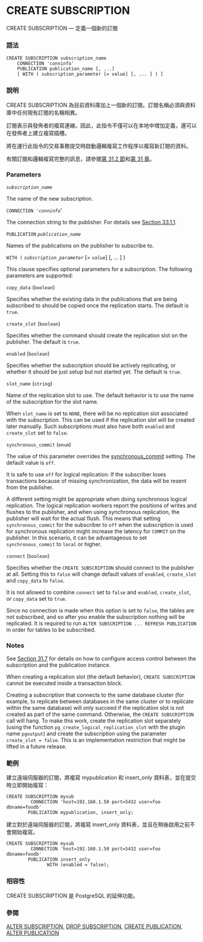 # CREATE SUBSCRIPTION

CREATE SUBSCRIPTION — 定義一個新的訂閱

### 語法

```text
CREATE SUBSCRIPTION subscription_name
    CONNECTION 'conninfo'
    PUBLICATION publication_name [, ...]
    [ WITH ( subscription_parameter [= value] [, ... ] ) ]
```

### 說明

CREATE SUBSCRIPTION 為目前資料庫加上一個新的訂閱。訂閱名稱必須與資料庫中任何現有訂閱的名稱相異。

訂閱表示與發佈者的複寫連線。因此，此指令不僅可以在本地中增加定義，還可以在發佈者上建立複寫插槽。

將在運行此指令的交易事務提交時啟動邏輯複寫工作程序以複寫新訂閱的資料。

有關訂閱和邏輯複寫完整的訊息，請參閱[第 31.2 節](../../iii.-xi-tong-guan-li/31.-luo-ji-fu-xie-logical-replication/31.2.-ding-yue-subscription.md)和[第 31 章](../../iii.-xi-tong-guan-li/31.-luo-ji-fu-xie-logical-replication/)。

### Parameters

_`subscription_name`_

The name of the new subscription.

`CONNECTION '`_`conninfo`_'

The connection string to the publisher. For details see [Section 33.1.1](https://www.postgresql.org/docs/10/static/libpq-connect.html#LIBPQ-CONNSTRING).

`PUBLICATION` _`publication_name`_

Names of the publications on the publisher to subscribe to.

`WITH (` _`subscription_parameter`_ \[= _`value`_\] \[, ... \] \)

This clause specifies optional parameters for a subscription. The following parameters are supported:

`copy_data` \(`boolean`\)

Specifies whether the existing data in the publications that are being subscribed to should be copied once the replication starts. The default is `true`.

`create_slot` \(`boolean`\)

Specifies whether the command should create the replication slot on the publisher. The default is `true`.

`enabled` \(`boolean`\)

Specifies whether the subscription should be actively replicating, or whether it should be just setup but not started yet. The default is `true`.

`slot_name` \(`string`\)

Name of the replication slot to use. The default behavior is to use the name of the subscription for the slot name.

When `slot_name` is set to `NONE`, there will be no replication slot associated with the subscription. This can be used if the replication slot will be created later manually. Such subscriptions must also have both `enabled` and `create_slot` set to `false`.

`synchronous_commit` \(`enum`\)

The value of this parameter overrides the [synchronous\_commit](https://www.postgresql.org/docs/10/static/runtime-config-wal.html#GUC-SYNCHRONOUS-COMMIT) setting. The default value is `off`.

It is safe to use `off` for logical replication: If the subscriber loses transactions because of missing synchronization, the data will be resent from the publisher.

A different setting might be appropriate when doing synchronous logical replication. The logical replication workers report the positions of writes and flushes to the publisher, and when using synchronous replication, the publisher will wait for the actual flush. This means that setting `synchronous_commit` for the subscriber to `off` when the subscription is used for synchronous replication might increase the latency for `COMMIT` on the publisher. In this scenario, it can be advantageous to set `synchronous_commit` to `local` or higher.

`connect` \(`boolean`\)

Specifies whether the `CREATE SUBSCRIPTION` should connect to the publisher at all. Setting this to `false` will change default values of `enabled`, `create_slot` and `copy_data` to `false`.

It is not allowed to combine `connect` set to `false` and `enabled`, `create_slot`, or `copy_data` set to `true`.

Since no connection is made when this option is set to `false`, the tables are not subscribed, and so after you enable the subscription nothing will be replicated. It is required to run `ALTER SUBSCRIPTION ... REFRESH PUBLICATION` in order for tables to be subscribed.

### Notes

See [Section 31.7](https://www.postgresql.org/docs/10/static/logical-replication-security.html) for details on how to configure access control between the subscription and the publication instance.

When creating a replication slot \(the default behavior\), `CREATE SUBSCRIPTION` cannot be executed inside a transaction block.

Creating a subscription that connects to the same database cluster \(for example, to replicate between databases in the same cluster or to replicate within the same database\) will only succeed if the replication slot is not created as part of the same command. Otherwise, the `CREATE SUBSCRIPTION` call will hang. To make this work, create the replication slot separately \(using the function `pg_create_logical_replication_slot` with the plugin name `pgoutput`\) and create the subscription using the parameter `create_slot = false`. This is an implementation restriction that might be lifted in a future release.

### 範例

建立遠端伺服器的訂閱，將複寫 mypublication 和 insert\_only 資料表，並在提交時立即開始複寫：

```text
CREATE SUBSCRIPTION mysub
         CONNECTION 'host=192.168.1.50 port=5432 user=foo dbname=foodb'
        PUBLICATION mypublication, insert_only;
```

建立對於遠端伺服器的訂閱，將複寫 insert\_only 資料表，並且在稍後啟用之前不會開始複寫。

```text
CREATE SUBSCRIPTION mysub
         CONNECTION 'host=192.168.1.50 port=5432 user=foo dbname=foodb'
        PUBLICATION insert_only
               WITH (enabled = false);
```

### 相容性

CREATE SUBSCRIPTION 是 PostgreSQL 的延伸功能。

### 參閱

[ALTER SUBSCRIPTION](alter-subscription.md), [DROP SUBSCRIPTION](drop-subscription.md), [CREATE PUBLICATION](create-publication.md), [ALTER PUBLICATION](alter-publication.md)

